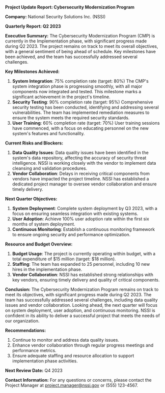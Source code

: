 **Project Update Report: Cybersecurity Modernization Program**

**Company:** National Security Solutions Inc. (NSSI)

**Quarterly Report: Q2 2023**

**Executive Summary:**
The Cybersecurity Modernization Program (CMP) is currently in the Implementation phase, with significant progress made during Q2 2023. The project remains on track to meet its overall objectives, with a general sentiment of being ahead of schedule. Key milestones have been achieved, and the team has successfully addressed several challenges.

**Key Milestones Achieved:**

1. **System Integration**: 75% completion rate (target: 80%)
The CMP's system integration phase is progressing smoothly, with all major components now integrated and tested. This milestone marks a significant achievement in the project's timeline.
2. **Security Testing**: 90% completion rate (target: 95%)
Comprehensive security testing has been conducted, identifying and addressing several vulnerabilities. The team has implemented remediation measures to ensure the system meets the required security standards.
3. **User Training**: 60% completion rate (target: 70%)
User training sessions have commenced, with a focus on educating personnel on the new system's features and functionality.

**Current Risks and Blockers:**

1. **Data Quality Issues**: Data quality issues have been identified in the system's data repository, affecting the accuracy of security threat intelligence. NSSI is working closely with the vendor to implement data cleansing and validation procedures.
2. **Vendor Collaboration**: Delays in receiving critical components from vendors have impacted the project timeline. NSSI has established a dedicated project manager to oversee vendor collaboration and ensure timely delivery.

**Next Quarter Objectives:**

1. **System Deployment**: Complete system deployment by Q3 2023, with a focus on ensuring seamless integration with existing systems.
2. **User Adoption**: Achieve 100% user adoption rate within the first six months of system deployment.
3. **Continuous Monitoring**: Establish a continuous monitoring framework to ensure ongoing security and performance optimization.

**Resource and Budget Overview:**

1. **Budget Usage**: The project is currently operating within budget, with a total expenditure of $15 million (target: $18 million).
2. **Staffing**: The team has expanded to 25 personnel, including 10 new hires in the implementation phase.
3. **Vendor Collaboration**: NSSI has established strong relationships with key vendors, ensuring timely delivery and quality of critical components.

**Conclusion:**
The Cybersecurity Modernization Program remains on track to meet its objectives, with significant progress made during Q2 2023. The team has successfully addressed several challenges, including data quality issues and vendor collaboration. Looking ahead, the next quarter will focus on system deployment, user adoption, and continuous monitoring. NSSI is confident in its ability to deliver a successful project that meets the needs of our organization.

**Recommendations:**

1. Continue to monitor and address data quality issues.
2. Enhance vendor collaboration through regular progress meetings and performance metrics.
3. Ensure adequate staffing and resource allocation to support implementation phase activities.

**Next Review Date:** Q4 2023

**Contact Information:**
For any questions or concerns, please contact the Project Manager at [project.manager@nssi.gov](mailto:project.manager@nssi.gov) or (555) 123-4567.